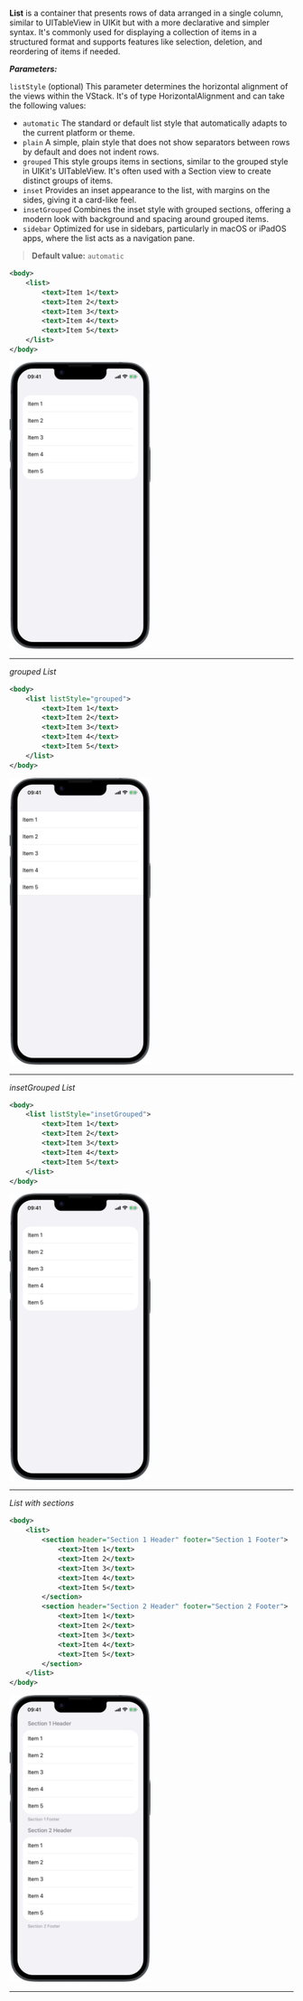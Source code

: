 **List** is a container that presents rows of data arranged in a single column, similar to UITableView in UIKit but with a more declarative and simpler syntax. It's commonly used for displaying a collection of items in a structured format and supports features like selection, deletion, and reordering of items if needed.

***Parameters:***

`listStyle` (optional) This parameter determines the horizontal alignment of the views within the VStack. It's of type HorizontalAlignment and can take the following values:
* `automatic` The standard or default list style that automatically adapts to the current platform or theme.
* `plain` A simple, plain style that does not show separators between rows by default and does not indent rows.
* `grouped` This style groups items in sections, similar to the grouped style in UIKit's UITableView. It's often used with a Section view to create distinct groups of items.
* `inset` Provides an inset appearance to the list, with margins on the sides, giving it a card-like feel.
* `insetGrouped` Combines the inset style with grouped sections, offering a modern look with background and spacing around grouped items.
* `sidebar` Optimized for use in sidebars, particularly in macOS or iPadOS apps, where the list acts as a navigation pane.

> **Default value:** `automatic`



```xml
<body>
    <list>
        <text>Item 1</text>
        <text>Item 2</text>
        <text>Item 3</text>
        <text>Item 4</text>
        <text>Item 5</text>
    </list>
</body>
```
<img src="/Screenshots/Views/Controls/menu_1.png" width="250" alt="Screenshot">


---
*grouped List*

```xml
<body>
    <list listStyle="grouped">
        <text>Item 1</text>
        <text>Item 2</text>
        <text>Item 3</text>
        <text>Item 4</text>
        <text>Item 5</text>
    </list>
</body>
```
<img src="/Screenshots/Views/Controls/menu_2.png" width="250" alt="Screenshot">


---
*insetGrouped List*

```xml
<body>
    <list listStyle="insetGrouped">
        <text>Item 1</text>
        <text>Item 2</text>
        <text>Item 3</text>
        <text>Item 4</text>
        <text>Item 5</text>
    </list>
</body>
```
<img src="/Screenshots/Views/Controls/menu_3.png" width="250" alt="Screenshot">


---
*List with sections*

```xml
<body>
    <list>
        <section header="Section 1 Header" footer="Section 1 Footer">
            <text>Item 1</text>
            <text>Item 2</text>
            <text>Item 3</text>
            <text>Item 4</text>
            <text>Item 5</text>
        </section>
        <section header="Section 2 Header" footer="Section 2 Footer">
            <text>Item 1</text>
            <text>Item 2</text>
            <text>Item 3</text>
            <text>Item 4</text>
            <text>Item 5</text>
        </section>
    </list>
</body>
```
<img src="/Screenshots/Views/Controls/menu_4.png" width="250" alt="Screenshot">


---
